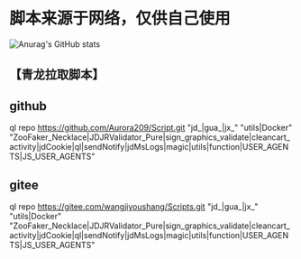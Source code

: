 #  脚本来源于网络，仅供自己使用
![Anurag's GitHub stats](https://github-readme-stats.vercel.app/api?username=Aurora209&theme=dark&show_icons=true)
<!-- (https://github.com/anuraghazra/github-readme-stats) -->

## 【青龙拉取脚本】
<!-- 第一个要素： ql raw 或者 ql repo （拉取单个文件或拉取整个库）
第二个要素： 一个git库地址
第三个要素： ""（里面标记想要拉取什么类型脚本）
第四个要素： 第二个 "" （里面标记排除什么脚本不拉取）
第五个要素： 第三个 "" （里面标记拉取什么依赖文件，这里面标记的脚本会放进依赖库而不是运行库）
第六个要素： 最后一个 "" （里面标记拉取前面gt库的那个分支）
 -->
##  github
ql repo https://github.com/Aurora209/Script.git "jd_|gua_|jx_" "utils|Docker" "ZooFaker_Necklace|JDJRValidator_Pure|sign_graphics_validate|cleancart_activity|jdCookie|ql|sendNotify|jdMsLogs|magic|utils|function|USER_AGENTS|JS_USER_AGENTS"

##  gitee
ql repo https://gitee.com/wangjiyoushang/Scripts.git "jd_|gua_|jx_" "utils|Docker" "ZooFaker_Necklace|JDJRValidator_Pure|sign_graphics_validate|cleancart_activity|jdCookie|ql|sendNotify|jdMsLogs|magic|utils|function|USER_AGENTS|JS_USER_AGENTS"
